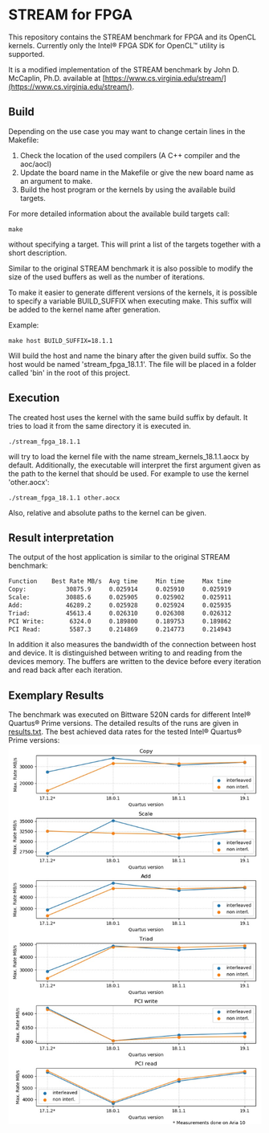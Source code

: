 # STREAM for FPGA

This repository contains the STREAM benchmark for FPGA and its OpenCL kernels.
Currently only the  Intel® FPGA SDK for OpenCL™ utility is supported.

It is a modified implementation of the STREAM benchmark by John D. McCaplin, Ph.D.
available at [https://www.cs.virginia.edu/stream/](https://www.cs.virginia.edu/stream/).

## Build

Depending on the use case you may want to change certain lines in the
Makefile:
     
1. Check the location of the used compilers (A C++ compiler and the aoc/aocl)
2. Update the board name in the Makefile or give the new board name as an argument 
   to make.
3. Build the host program or the kernels by using the available build targets.

For more detailed information about the available build targets call:

    make
without specifying a target.
This will print a list of the targets together with a short description.

Similar to the original STREAM benchmark it is also possible to modify the 
size of the used buffers as well as the number of iterations.

To make it easier to generate different versions of the kernels, it
is possible to specify a variable BUILD_SUFFIX when executing make.
This suffix will be added to the kernel name after generation.

Example:
		
	make host BUILD_SUFFIX=18.1.1

Will build the host and name the binary after the given build suffix.
So the host would be named 'stream_fpga_18.1.1'.
The file will be placed in a folder called 'bin' in the root of this project.


## Execution

The created host uses the kernel with the same build suffix by default.
It tries to load it from the same directory it is executed in.
   
    ./stream_fpga_18.1.1 

will try to load the kernel file with the name
stream_kernels_18.1.1.aocx by default.
Additionally, the executable will interpret the first argument given as
the path to the kernel that should be used.
For example to use the kernel 'other.aocx':

    ./stream_fpga_18.1.1 other.aocx

Also, relative and absolute paths to the kernel can be given.


## Result interpretation

The output of the host application is similar to the original STREAM benchmark:

	Function    Best Rate MB/s  Avg time     Min time     Max time
	Copy:           30875.9     0.025914     0.025910     0.025919
	Scale:          30885.6     0.025905     0.025902     0.025911
	Add:            46289.2     0.025928     0.025924     0.025935
	Triad:          45613.4     0.026310     0.026308     0.026312
	PCI Write:       6324.0     0.189800     0.189753     0.189862
	PCI Read:        5587.3     0.214869     0.214773     0.214943

In addition it also measures the bandwidth of the connection between host and
device. It is distinguished between writing to and reading from the devices
memory.
The buffers are written to the device before every iteration and read back
after each iteration.

## Exemplary Results 

The benchmark was executed on Bittware 520N cards for different Intel® Quartus® Prime versions.
The detailed results of the runs are given in [results.txt](results.txt).
The best achieved data rates for the tested Intel® Quartus® Prime versions:
![Best data rate results](best_data_rates.jpeg)
